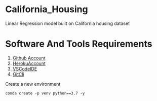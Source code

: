 # California_Housing
Linear Regression model built on California housing dataset

# Software And Tools Requirements

1. [Github Account](https://github.com)
2. [HerokuAccount](https://heroku.com)
3. [VSCodeIDE](https://code.visualstudio.com/)
4. [GitCli](https://git-scm.com/book/en/v2/Getting-Started-The-Command-Line) 


  Create a new environment

  ```
  conda create -p venv python==3.7 -y
  ```